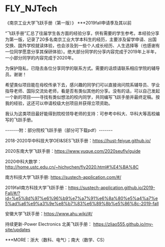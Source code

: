 # FLY_NJTech
《南京工业大学飞跃手册（第一版）》 ***2019fall申请季及其以前

“飞跃手册”汇总了往届学生各方面的经验分享，供有需要的学生参考。本经验分享为第一版，记录了20多名南京工业大学本科生的经历，主要涉及留学申请、出国交换、国外学校就读体验，也会涉及到一些个人成长经历、人生选择等（也感谢有一位同学愿意分享其保研体验）。绝大部分同学的分享内容完成于2019年上半年，一小部分同学的内容完成于2020年。 

为保护隐私，已隐去各位分享同学的联系方式。需要的话烦请联系相应学院的辅导员。谢谢！

希望类似项目能在母校传承下去，感兴趣的同学们可以直接询问院系辅导员、学业指导老师、国际交流处老师，看是否有类似其他的分享。没有的话，可以自己发起一个新的项目——寻找有类似想法的校内同学，共同编写飞跃手册并最终定稿。按我的经验，这还可以申请校级大创项目并获得立项资助。

我认为这类项目最好能得到院校领导老师的支持：可参考中科大、华科大等高校编写的飞跃手册。


-------附：部分院校飞跃手册（部分可下载pdf）-------

2018-2020华中科技大学OEI&SES飞跃手册：https://hust-feiyue.github.io/

2020东南大学飞跃手册：https://www.yuque.com/2020seufly/guide 

2020中科大数学：http://home.ustc.edu.cn/~hichychen/fly2020.html#%E4%BA%8C

南方科技大学飞跃手册: https://sustech-application.com/#/

2019fall南方科技大学飞跃手册：https://sustech-application.github.io/2019-Fall/#/?id=%e5%8d%97%e6%96%b9%e7%a7%91%e6%8a%80%e5%a4%a7%e5%ad%a6%e9%a3%9e%e8%b7%83%e6%89%8b%e5%86%8c-2019-fall

安徽大学飞跃手册：https://www.ahu.wiki/#/

持续更新-Power Electronics 北美飞跃手册： https://zliao555.github.io/my-site/updates 

***MORE：浙大（数科、电气）；南大（数学、CS）

